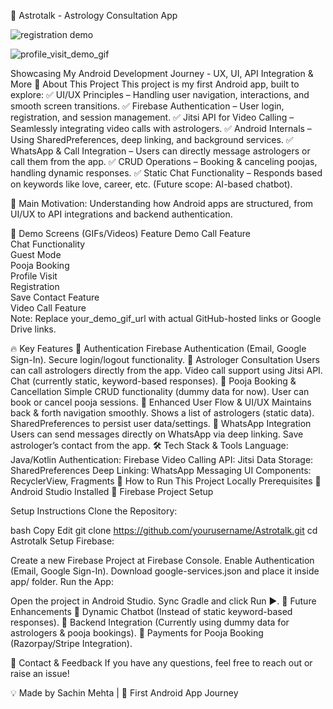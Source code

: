 🚀 Astrotalk - Astrology Consultation App

![registration demo](https://github.com/user-attachments/assets/d5ae81db-ebca-4e4c-a906-49a7a3150954)

![profile_visit_demo_gif](https://github.com/user-attachments/assets/b7e1c757-d737-4588-aac7-831760878f5c)


Showcasing My Android Development Journey - UX, UI, API Integration & More
📖 About This Project
This project is my first Android app, built to explore:
✅ UI/UX Principles – Handling user navigation, interactions, and smooth screen transitions.
✅ Firebase Authentication – User login, registration, and session management.
✅ Jitsi API for Video Calling – Seamlessly integrating video calls with astrologers.
✅ Android Internals – Using SharedPreferences, deep linking, and background services.
✅ WhatsApp & Call Integration – Users can directly message astrologers or call them from the app.
✅ CRUD Operations – Booking & canceling poojas, handling dynamic responses.
✅ Static Chat Functionality – Responds based on keywords like love, career, etc. (Future scope: AI-based chatbot).

🎯 Main Motivation: Understanding how Android apps are structured, from UI/UX to API integrations and backend authentication.

🎥 Demo Screens (GIFs/Videos)
Feature	Demo
Call Feature	
Chat Functionality	
Guest Mode	
Pooja Booking	
Profile Visit	
Registration	
Save Contact Feature	
Video Call Feature	
Note: Replace your_demo_gif_url with actual GitHub-hosted links or Google Drive links.

🔥 Key Features
🔹 Authentication
Firebase Authentication (Email, Google Sign-In).
Secure login/logout functionality.
🔹 Astrologer Consultation
Users can call astrologers directly from the app.
Video call support using Jitsi API.
Chat (currently static, keyword-based responses).
🔹 Pooja Booking & Cancellation
Simple CRUD functionality (dummy data for now).
User can book or cancel pooja sessions.
🔹 Enhanced User Flow & UI/UX
Maintains back & forth navigation smoothly.
Shows a list of astrologers (static data).
SharedPreferences to persist user data/settings.
🔹 WhatsApp Integration
Users can send messages directly on WhatsApp via deep linking.
Save astrologer’s contact from the app.
🛠 Tech Stack & Tools
Language: Java/Kotlin
Authentication: Firebase
Video Calling API: Jitsi
Data Storage: SharedPreferences
Deep Linking: WhatsApp Messaging
UI Components: RecyclerView, Fragments
🚀 How to Run This Project Locally
Prerequisites
🔹 Android Studio Installed
🔹 Firebase Project Setup

Setup Instructions
Clone the Repository:

bash
Copy
Edit
git clone https://github.com/yourusername/Astrotalk.git
cd Astrotalk
Setup Firebase:

Create a new Firebase Project at Firebase Console.
Enable Authentication (Email, Google Sign-In).
Download google-services.json and place it inside app/ folder.
Run the App:

Open the project in Android Studio.
Sync Gradle and click Run ▶️.
🎯 Future Enhancements
🔹 Dynamic Chatbot (Instead of static keyword-based responses).
🔹 Backend Integration (Currently using dummy data for astrologers & pooja bookings).
🔹 Payments for Pooja Booking (Razorpay/Stripe Integration).

📩 Contact & Feedback
If you have any questions, feel free to reach out or raise an issue!

💡 Made by Sachin Mehta | 🚀 First Android App Journey

